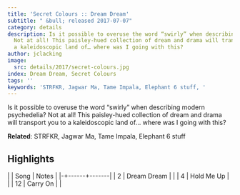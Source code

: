 ```yaml
---
title: 'Secret Colours :: Dream Dream'
subtitle: " &bull; released 2017-07-07"
category: details
description: Is it possible to overuse the word “swirly” when describing modern psychedelia?
  Not at all! This paisley-hued collection of dream and drama will transport you to
  a kaleidoscopic land of… where was I going with this?
author: jclacking
image:
  src: details/2017/secret-colours.jpg
index: Dream Dream, Secret Colours
tags: ''
keywords: 'STRFKR, Jagwar Ma, Tame Impala, Elephant 6 stuff, '
---
```

Is it possible to overuse the word “swirly” when describing modern psychedelia? Not at all! This paisley-hued collection of dream and drama will transport you to a kaleidoscopic land of… where was I going with this?<!--more-->

**Related**: STRFKR, Jagwar Ma, Tame Impala, Elephant 6 stuff

## Highlights

| | Song | Notes |
|-+------+-------|
| 2 | Dream Dream |  |
| 4 | Hold Me Up |  |
| 12 | Carry On |  |

